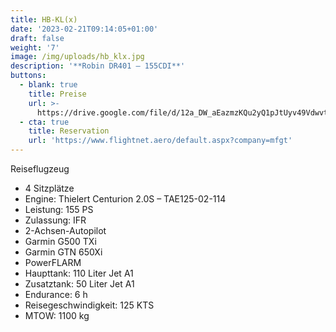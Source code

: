 ```yaml
---
title: HB-KL(x)
date: '2023-02-21T09:14:05+01:00'
draft: false
weight: '7'
image: /img/uploads/hb_klx.jpg
description: '**Robin DR401 – 155CDI**'
buttons:
  - blank: true
    title: Preise
    url: >-
      https://drive.google.com/file/d/12a_DW_aEazmzKQu2yQ1pJtUyv49Vdwvt/view?usp=share_link
  - cta: true
    title: Reservation
    url: 'https://www.flightnet.aero/default.aspx?company=mfgt'
---
```

Reiseflugzeug

* 4 Sitzplätze
* Engine: Thielert Centurion 2.0S – TAE125-02-114
* Leistung: 155 PS
* Zulassung: IFR
* 2-Achsen-Autopilot
* Garmin G500 TXi
* Garmin GTN 650Xi
* PowerFLARM
* Haupttank: 110 Liter Jet A1
* Zusatztank: 50 Liter Jet A1
* Endurance: 6 h
* Reisegeschwindigkeit: 125 KTS
* MTOW: 1100 kg

